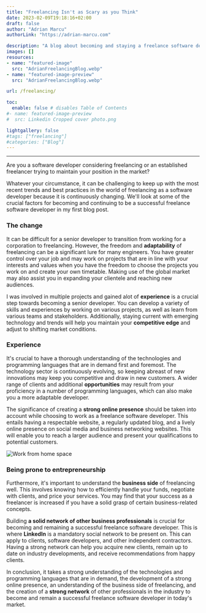 ```yaml
---
title: "Freelancing Isn't as Scary as you Think"
date: 2023-02-09T19:18:16+02:00
draft: false 
author: "Adrian Marcu"
authorLink: "https://adrian-marcu.com"

description: "A blog about becoming and staying a freelance software developer in today's freelancing market." #Good for SEO stuff
images: []
resources:
- name: "featured-image"
  src: "AdrianFreelancingBlog.webp"
- name: "featured-image-preview"
  src: "AdrianFreelancingBlog.webp"

url: /freelancing/

toc:
  enable: false # disables Table of Contents
#- name: featured-image-preview
#  src: Linkedin Cropped cover photo.png

lightgallery: false
#tags: ["freelancing"]
#categories: ["Blog"]
---
```


---

Are you a software developer considering freelancing or an established freelancer trying to maintain your position in the market?

Whatever your circumstance, it can be challenging to keep up with the most recent trends and best practices in the world of freelancing as a software developer because it is continuously changing.
We'll look at some of the crucial factors for becoming and continuing to be a successful freelance software developer in my first blog post.

### The change

It can be difficult for a senior developer to transition from working for a corporation to freelancing.
However, the freedom and **adaptability** of freelancing can be a significant lure for many engineers.
You have greater control over your job and may work on projects that are in line with your interests and values when you have the freedom to choose the projects you work on and create your own timetable. Making use of the global market may also assist you in expanding your clientele and reaching new audiences. 

I was involved in multiple projects and gained alot of **experience** is a crucial step towards becoming a senior developer.
You can develop a variety of skills and experiences by working on various projects, as well as learn from various teams and stakeholders.
Additionally, staying current with emerging technology and trends will help you maintain your **competitive edge** and adjust to shifting market conditions. 

### Experience

It's crucial to have a thorough understanding of the technologies and programming languages that are in demand first and foremost.
The technology sector is continuously evolving, so keeping abreast of new innovations may keep you competitive and draw in new customers. 
A wider range of clients and additional **opportunities** may result from your proficiency in a number of programming languages, which can also make you a more adaptable developer.


The significance of creating a **strong online presence** should be taken into account while choosing to work as a freelance software developer.
This entails having a respectable website, a regularly updated blog, and a lively online presence on social media and business networking websites.
This will enable you to reach a larger audience and present your qualifications to potential customers.

![Work from home space](/images/Freelancing/Workspac.webp "Work from home space")

### Being prone to entrepreneurship

Furthermore, it's important to understand the **business side** of freelancing well.
This involves knowing how to efficiently handle your funds, negotiate with clients, and price your services.
You may find that your success as a freelancer is increased if you have a solid grasp of certain business-related concepts.


Building **a solid network of other business professionals** is crucial for becoming and remaining a successful freelance software developer. This is where **LinkedIn** is a mandatory social network to be present on.
This can apply to clients, software developers, and other independent contractors.
Having a strong network can help you acquire new clients, remain up to date on industry developments, and receive recommendations from happy clients.


In conclusion, it takes a strong understanding of the technologies and programming languages that are in demand, the development of a strong online presence, an understanding of the business side of freelancing, and the creation of a **strong network** of other professionals in the industry to become and remain a successful freelance software developer in today's market.
